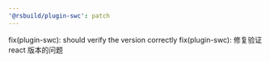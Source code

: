 ```yaml
---
'@rsbuild/plugin-swc': patch
---
```


fix(plugin-swc): should verify the version correctly
fix(plugin-swc): 修复验证 react 版本的问题
